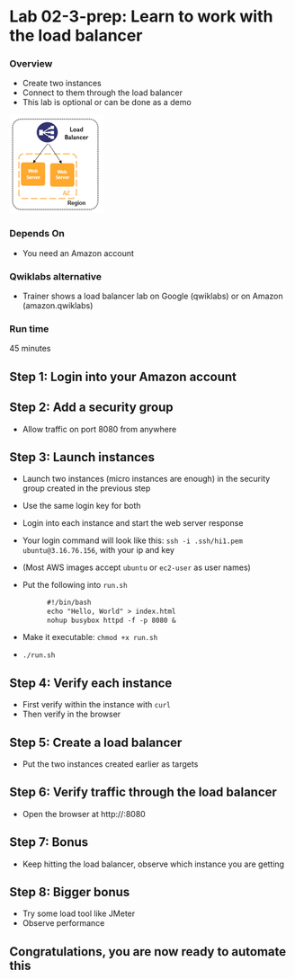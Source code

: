 # Lab 02-3-prep: Learn to work with the load balancer

### Overview
* Create two instances
* Connect to them through the load balancer
* This lab is optional or can be done as a demo

![](../artwork/load-balancer.png)

### Depends On
* You need an Amazon account

### Qwiklabs alternative 
* Trainer shows a load balancer lab on Google (qwiklabs) or on Amazon (amazon.qwiklabs)

### Run time
45 minutes

## Step 1: Login into your Amazon account

## Step 2: Add a security group
* Allow traffic on port 8080 from anywhere    

## Step 3: Launch instances
* Launch two instances (micro instances are enough) in the security group created in the previous step
* Use the same login key for both
* Login into each instance and start the web server response
* Your login command will look like this: `ssh -i .ssh/hi1.pem ubuntu@3.16.76.156`, with your ip and key
* (Most AWS images accept `ubuntu` or `ec2-user` as user names)
* Put the following into `run.sh`

            #!/bin/bash
            echo "Hello, World" > index.html
            nohup busybox httpd -f -p 8080 &
* Make it executable: `chmod +x run.sh`
* `./run.sh`

## Step 4: Verify each instance
* First verify within the instance with `curl`
* Then verify in the browser

## Step 5: Create a load balancer
* Put the two instances created earlier as targets

## Step 6: Verify traffic through the load balancer
* Open the browser at http://<your-elb>:8080

## Step 7: Bonus
* Keep hitting the load balancer, observe which instance you are getting

## Step 8: Bigger bonus

* Try some load tool like JMeter
* Observe performance

## Congratulations, you are now ready to automate this

